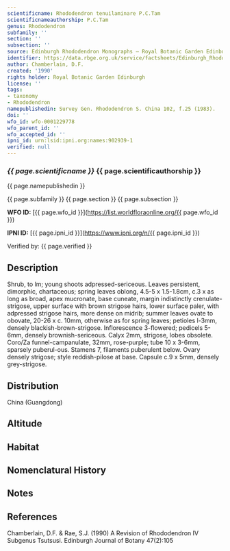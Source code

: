 ```yaml
---
scientificname: Rhododendron tenuilaminare P.C.Tam
scientificnameauthorship: P.C.Tam
genus: Rhododendron
subfamily: ''
section: ''
subsection: ''
source: Edinburgh Rhododendron Monographs – Royal Botanic Garden Edinburgh
identifier: https://data.rbge.org.uk/service/factsheets/Edinburgh_Rhododendron_Monographs.xhtml
author: Chamberlain, D.F.
created: '1990'
rights holder: Royal Botanic Garden Edinburgh
license: ''
tags:
- taxonomy
- Rhododendron
namepublishedin: Survey Gen. Rhododendron S. China 102, f.25 (1983).
doi: ''
wfo_id: wfo-0001229778
wfo_parent_id: ''
wfo_accepted_id: ''
ipni_id: urn:lsid:ipni.org:names:902939-1
verified: null
---
```

### _{{ page.scientificname }}_ {{ page.scientificauthorship }}
 {{ page.namepublishedin }}

{{ page.subfamily }} {{ page.section }} {{ page.subsection }}

**WFO ID:** [{{ page.wfo_id }}](https://list.worldfloraonline.org/{{ page.wfo_id }})

**IPNI ID:** [{{ page.ipni_id }}](https://www.ipni.org/n/{{ page.ipni_id }})

Verified by: {{ page.verified }}



## Description
Shrub, to lm; young shoots adpressed-sericeous. Leaves persistent, dimorphic, chartaceous; spring leaves oblong, 4.5-5 x 1.5-1.8cm, c.3 x as long as broad, apex mucronate, base cuneate, margin indistinctly crenulate-strigose, upper surface with brown strigose hairs, lower surface paler, with adpressed strigose hairs, more dense on midrib; summer leaves ovate to obovate, 20-26 x c. 10mm, otherwise as for spring leaves; petioles l-3mm, densely blackish-brown-strigose. Inflorescence 3-flowered; pedicels 5-6mm, densely brownish-sericeous. Calyx 2mm, strigose, lobes obsolete. Coro/Za funnel-campanulate, 32mm, rose-purple; tube 10 x 3-6mm, sparsely puberul-ous. Stamens 7, filaments puberulent below. Ovary densely strigose; style reddish-pilose at base. Capsule c.9 x 5mm, densely grey-strigose.

## Distribution
China (Guangdong)

## Altitude


## Habitat


## Nomenclatural History

                       
## Notes


## References

Chamberlain, D.F. & Rae, S.J. (1990) A Revision of Rhododendron IV Subgenus Tsutsusi. Edinburgh Journal of Botany 47(2):105
